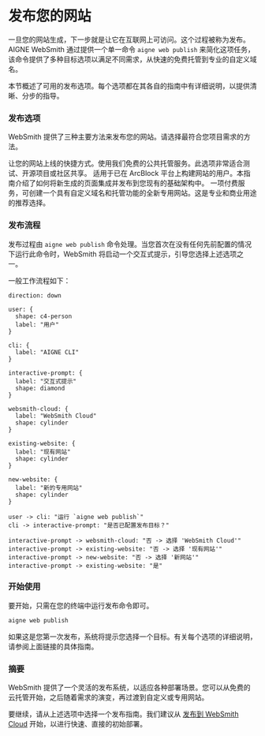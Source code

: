 # 发布您的网站

一旦您的网站生成，下一步就是让它在互联网上可访问。这个过程被称为发布。AIGNE WebSmith 通过提供一个单一命令 `aigne web publish` 来简化这项任务，该命令提供了多种目标选项以满足不同需求，从快速的免费托管到专业的自定义域名。

本节概述了可用的发布选项。每个选项都在其各自的指南中有详细说明，以提供清晰、分步的指导。

### 发布选项

WebSmith 提供了三种主要方法来发布您的网站。请选择最符合您项目需求的方法。

<x-cards data-columns="3">
  <x-card data-title="发布到 WebSmith Cloud" data-icon="lucide:cloud" data-href="/core-tasks/publishing-your-website/cloud">
    让您的网站上线的快捷方式。使用我们免费的公共托管服务。此选项非常适合测试、开源项目或社区共享。
  </x-card>
  <x-card data-title="发布到您自己的网站" data-icon="lucide:server" data-href="/core-tasks/publishing-your-website/custom">
    适用于已在 ArcBlock 平台上构建网站的用户。本指南介绍了如何将新生成的页面集成并发布到您现有的基础架构中。
  </x-card>
  <x-card data-title="发布到新的专用网站" data-icon="lucide:globe" data-href="/core-tasks/publishing-your-website/new-dedicated-website">
    一项付费服务，可创建一个具有自定义域名和托管功能的全新专用网站。这是专业和商业用途的推荐选择。
  </x-card>
</x-cards>

### 发布流程

发布过程由 `aigne web publish` 命令处理。当您首次在没有任何先前配置的情况下运行此命令时，WebSmith 将启动一个交互式提示，引导您选择上述选项之一。

一般工作流程如下：

```d2
direction: down

user: {
  shape: c4-person
  label: "用户"
}

cli: {
  label: "AIGNE CLI"
}

interactive-prompt: {
  label: "交互式提示"
  shape: diamond
}

websmith-cloud: {
  label: "WebSmith Cloud"
  shape: cylinder
}

existing-website: {
  label: "现有网站"
  shape: cylinder
}

new-website: {
  label: "新的专用网站"
  shape: cylinder
}

user -> cli: "运行 `aigne web publish`"
cli -> interactive-prompt: "是否已配置发布目标？"

interactive-prompt -> websmith-cloud: "否 -> 选择 'WebSmith Cloud'"
interactive-prompt -> existing-website: "否 -> 选择 '现有网站'"
interactive-prompt -> new-website: "否 -> 选择 '新网站'"
interactive-prompt -> existing-website: "是"
```

### 开始使用

要开始，只需在您的终端中运行发布命令即可。

```bash
aigne web publish
```

如果这是您第一次发布，系统将提示您选择一个目标。有关每个选项的详细说明，请参阅上面链接的具体指南。

### 摘要

WebSmith 提供了一个灵活的发布系统，以适应各种部署场景。您可以从免费的云托管开始，之后随着需求的演变，再过渡到自定义或专用网站。

要继续，请从上述选项中选择一个发布指南。我们建议从 [发布到 WebSmith Cloud](./core-tasks-publishing-your-website-cloud.md) 开始，以进行快速、直接的初始部署。